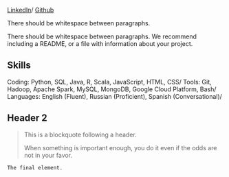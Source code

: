 [LinkedIn](https://www.linkedin.com/in/daniel-radunsky/)/
[Github](https://github.com/drad2042)

There should be whitespace between paragraphs.

There should be whitespace between paragraphs. We recommend including a README, or a file with information about your project.

## Skills
Coding: Python, SQL, Java, R, Scala, JavaScript, HTML, CSS/
Tools: Git, Hadoop, Apache Spark, MySQL, MongoDB, Google Cloud Platform, Bash/ 
Languages: English (Fluent), Russian (Proficient), Spanish (Conversational)/

## Header 2

> This is a blockquote following a header.
>
> When something is important enough, you do it even if the odds are not in your favor.


```
The final element.
```
